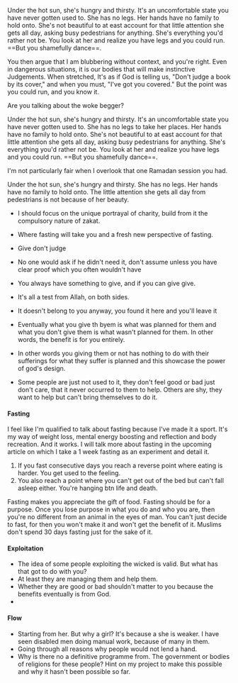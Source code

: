 Under the hot sun, she's hungry and thirsty. It's an uncomfortable state you have never gotten used to. She has no legs. Her hands have no family to hold onto. She's not beautiful to at east account for that little attention she gets all day, asking busy pedestrians for anything. She's everything you'd rather not be. You look at her and realize you have legs and you could run. ==But you shamefully dance==.




You then argue that I am blubbering without context, and you're right. Even in dangerous situations, it is our bodies that will make instinctive Judgements. When stretched, It's as if God is telling us, "Don't judge a book by its cover," and when you must, "I've got you covered." But the point was you could run, and you know it.

Are you talking about the woke begger? 


Under the hot sun, she's hungry and thirsty. It's an uncomfortable state you have never gotten used to. She has no legs to take her places. Her hands have no family to hold onto. She's not beautiful to at east account for that little attention she gets all day, asking busy pedestrians for anything. She's everything you'd rather not be. You look at her and realize you have legs and you could run. ==But you shamefully dance==.

I'm not particularly fair when I overlook that one Ramadan session you had. 


Under the hot sun, she's hungry and thirsty. She has no legs. Her hands have no family to hold onto. The little attention she gets all day from pedestrians is not because of her beauty. 






* I should focus on the unique portrayal of charity, build from it the compulsory nature of zakat.
* Where fasting will take you and a fresh new perspective of fasting.


* Give don't judge
* No one would ask if he didn't need it, don't assume unless you have clear proof which you often wouldn't have
* You always have something to give, and if you can give give.
* It's all a test from Allah, on both sides.
* It doesn't belong to you anyway, you found it here and you'll leave it
* Eventually what you give th byem is what was planned for them and what you don't give them is what wasn't planned for them. In other words, the benefit is for you entirely. 
* In other words you giving them or not has nothing to do with their sufferings for what they suffer is planned and this showcase the power of god's design.
* Some people are just not used to it, they don't feel good or bad just don't care, that it never occurred to them to help. Others are shy, they want to help but can't bring themselves to do it.

#### Fasting
I feel like I'm qualified to talk about fasting because I've made it a sport. It's my way of weight loss, mental energy boosting and reflection and body recreation. And it works. I will talk more about fasting in the upcoming article on which I take a 1 week fasting as an experiment and detail it.
1. If you fast consecutive days you reach a reverse point where eating is harder. You get used to the feeling.
2. You also reach a point where you can't get out of the bed but can't fall asleep either. You're hanging btn life and death.








Fasting makes you appreciate the gift of food. Fasting should be for a purpose. Once you lose purpose in what you do and who you are, then you're no different from an animal in the eyes of man. You can't just decide to fast, for then you won't make it and won't get the benefit of it. Muslims don't spend 30 days fasting just for the sake of it.



#### Exploitation
* The idea of some people exploiting the wicked is valid. But what has that got to do with you?
* At least they are managing them and help them. 
* Whether they are good or bad shouldn't matter to you because the benefits eventually is from God.
* 


#### Flow
* Starting from her. But why a girl? It's because a she is weaker. I have seen disabled men doing manual work, because of many in them.
* Going through all reasons why people would not lend a hand. 
* Why is there no a definitive programme from. The government or bodies of religions for these people? Hint on my project to make this possible and why it hasn't been possible so far.


